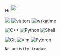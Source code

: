 Hi.<img src="https://github.githubassets.com/images/mona-whisper.gif" height="24" />
<!--[![Top Langs](https://github-readme-stats.vercel.app/api/top-langs/?username=OrangeSodahub&layout=compact)](https://github.com/anuraghazra/github-readme-stats)-->
<!--[![OrangeSodahub's GitHub stats](https://github-readme-stats.vercel.app/api?username=OrangeSodahub)](https://github.com/anuraghazra/github-readme-stats)-->
![](https://img.shields.io/badge/Major-IE-609926?style=flat&logo=ABB%20RobotStudio&logoColor=ffffff)
![visitors](https://visitor-badge.glitch.me/badge?page_id=OrangeSodahub)
[![wakatime](https://wakatime.com/badge/user/55e306c3-cea9-4c2e-9056-61b183dcb26a.svg)](https://wakatime.com/@55e306c3-cea9-4c2e-9056-61b183dcb26a)

![C++](https://img.shields.io/badge/-C++-999999?style=plastic&logo=c%2B%2B)
![Python](https://img.shields.io/badge/-Python-999999?style=flat&logo=python)
![Shell](https://img.shields.io/badge/-Shell-999999?style=flat&logo=Shell)

![Git](https://img.shields.io/badge/-GIT-999999?style=flat&logo=git)
![Vim](https://img.shields.io/badge/-Vim-999999?style=flat&logo=Vim)
![Pytorch](https://img.shields.io/badge/-Pytorch-999999?style=flat&logo=pytorch)

<!--START_SECTION:waka-->

```text
No activity tracked
```

<!--END_SECTION:waka-->
